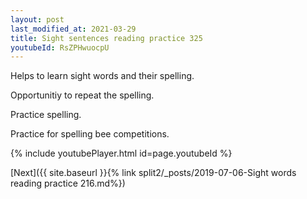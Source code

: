 ```yaml
---
layout: post
last_modified_at: 2021-03-29
title: Sight sentences reading practice 325
youtubeId: RsZPHwuocpU
---
```

 
 
Helps to learn sight words and their spelling.

Opportunitiy to repeat the spelling. 

Practice spelling. 
 
Practice for spelling bee competitions. 
 
{% include youtubePlayer.html id=page.youtubeId %}
 
 

[Next]({{ site.baseurl }}{% link  split2/_posts/2019-07-06-Sight words reading practice 216.md%})
 

